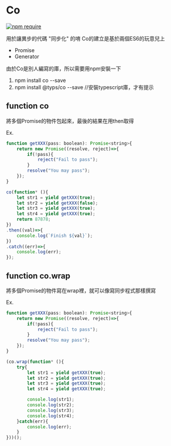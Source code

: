 # Co

[![npm require][npm-co-version-img]][npm-co-url]

用於讓異步的代碼 "同步化" 的唷
Co的建立是基於兩個ES6的玩意兒上
- Promise
- Generator

由於Co是別人編寫的庫，所以需要用npm安裝一下

1. npm install co --save
2. npm install @typs/co --save //安裝typescript庫，才有提示

## function co
將多個Promise的物件包起來，最後的結果在用then取得

Ex.
```js
function getXXX(pass: boolean): Promise<string>{
    return new Promise((resolve, reject)=>{
        if(!pass){
            reject("Fail to pass");
        }
        resolve("You may pass");
    });
}

co(function* (){
    let str1 = yield getXXX(true);
    let str2 = yield getXXX(false);
    let str3 = yield getXXX(true);
    let str4 = yield getXXX(true);
    return 87878;
})
.then((val)=>{
    console.log(`Finish ${val}`);
})
.catch((err)=>{
    console.log(err);
});
```

## function co.wrap
將多個Promise的物件寫在wrap裡，就可以像寫同步程式那樣撰寫

Ex.
```js
function getXXX(pass: boolean): Promise<string>{
    return new Promise((resolve, reject)=>{
        if(!pass){
            reject("Fail to pass");
        }
        resolve("You may pass");
    });
}

(co.wrap(function* (){
    try{
        let str1 = yield getXXX(true);
        let str2 = yield getXXX(true);
        let str3 = yield getXXX(true);
        let str4 = yield getXXX(true);

        console.log(str1);
        console.log(str2);
        console.log(str3);
        console.log(str4);
    }catch(err){
        console.log(err);
    }
}))();
```


[npm-co-version-img]: https://img.shields.io/npm/v/co.svg?style=flat-square
[npm-co-url]: https://www.npmjs.com/package/co
